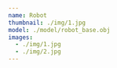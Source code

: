 ```yaml
---
name: Robot
thumbnail: ./img/1.jpg
model: ./model/robot_base.obj
images:
  - ./img/1.jpg
  - ./img/2.jpg
---
```

